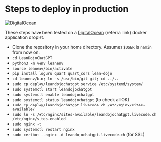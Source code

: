 # Steps to deploy in production

[![DigitalOcean](https://opensource.nyc3.cdn.digitaloceanspaces.com/attribution/assets/SVG/DO_Logo_horizontal_blue.svg)](https://www.digitalocean.com/?refcode=10856c6c1ff2)

These steps have been tested on a [DigitalOcean](https://www.digitalocean.com/?refcode=10856c6c1ff2) (referral link) docker application droplet.

- Clone the repository in your home directory. Assumes `$USER` is `namin` from now on.
- `cd LeanDojoChatGPT`
- `python3 -m venv leanenv`
- `source leanenv/bin/activate`
- `pip install loguru quart quart_cors lean-dojo`
- `cd leanenv/bin; ln -s /usr/bin/git git; cd ../..`
- `sudo cp deploy/leandojochatgpt.service /etc/systemd/system/`
- `sudo systemctl start leandojochatgpt`
- `sudo systemctl enable leandojochatgpt`
- `sudo systemctl status leandojochatgpt` (to check all OK)
- `sudo cp deploy/leandojochatgpt.livecode.ch /etc/nginx/sites-available/`
- `sudo ln -s /etc/nginx/sites-available/leandojochatgpt.livecode.ch /etc/nginx/sites-enabled`
- `sudo nginx -t`
- `sudo systemctl restart nginx`
- `sudo certbot --nginx -d leandojochatgpt.livecode.ch` (for SSL)
